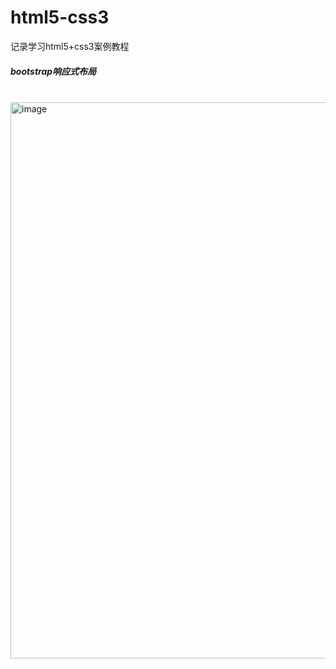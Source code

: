 # html5-css3
记录学习html5+css3案例教程


<h5>bootstrap响应式布局</h5><br>
<img width="890" alt="image" src="https://user-images.githubusercontent.com/67896996/224720703-2f847c80-a279-4784-9b8a-899cd53eba0f.png">
